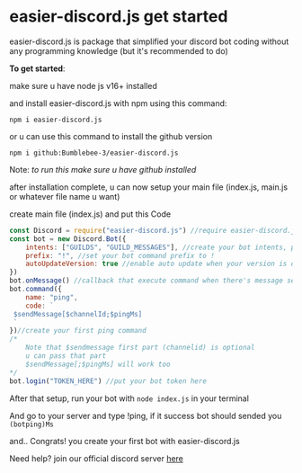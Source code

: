 # easier-discord.js get started
easier-discord.js is package that simplified your discord bot coding without any programming knowledge (but it's recommended to do)

**To get started**:

make sure u have node js v16+ installed

and install easier-discord.js with npm using this command:
```
npm i easier-discord.js
```
or u can use this command to install the github version
```
npm i github:Bumblebee-3/easier-discord.js
```
Note: _to run this make sure u have github installed_

after installation complete, u can now setup your main file (index.js, main.js or whatever file name u want)

create main file (index.js) and put this Code
```javascript
const Discord = require("easier-discord.js") //require easier-discord.js module
const bot = new Discord.Bot({
    intents: ["GUILDS", "GUILD_MESSAGES"], //create your bot intents, put this with your needed
    prefix: "!", //set your bot command prefix to !
    autoUpdateVersion: true //enable auto update when your version is outdated, set to false or leave this part to disable
})
bot.onMessage() //callback that execute command when there's message send, put this once in your bot
bot.command({
    name: "ping",
    code: `
 $sendMessage[$channelId;$pingMs]
 `
})//create your first ping command
/*
    Note that $sendmessage first part (channelid) is optional
    u can pass that part
    $sendMessage[;$pingMs] will work too
*/
bot.login("TOKEN_HERE") //put your bot token here
```
After that setup, run your bot with `node index.js` in your terminal

And go to your server and type !ping, if it success bot should sended you `(botping)Ms`

and.. Congrats! you create your first bot with easier-discord.js

Need help? join our official discord server [here](https://discord.gg/DW4CCH236j)